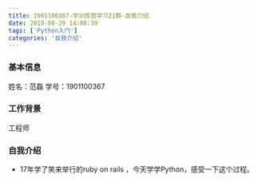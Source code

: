 ```yaml
---
title: 1901100367-学训练营学习21群-自我介绍
date: 2019-08-29 14:08:39
tags: ['Python入门']
categories: '自我介绍'
---
```

### 基本信息
姓名：范磊
学号：1901100367

### 工作背景
工程师

### 自我介绍
- 17年学了笑来举行的ruby on rails ，今天学学Python，感受一下这个过程。



